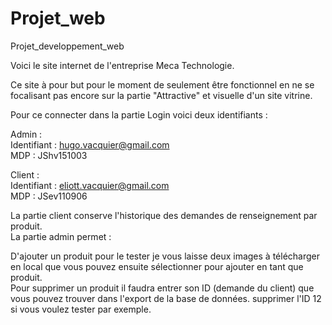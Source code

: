 # Projet_web
Projet_developpement_web

Voici le site internet de l'entreprise Meca Technologie.

Ce site à pour but pour le moment de seulement être fonctionnel en ne se focalisant pas encore sur la partie "Attractive" et visuelle d'un site vitrine.

Pour ce connecter dans la partie Login voici deux identifiants :

Admin :  
Identifiant : hugo.vacquier@gmail.com  
MDP : JShv151003

Client :  
Identifiant : eliott.vacquier@gmail.com  
MDP : JSev110906

La partie client conserve l'historique des demandes de renseignement par produit.  
La partie admin permet :  

D'ajouter un produit pour le tester je vous laisse deux images à télécharger en local que vous pouvez ensuite sélectionner pour ajouter en tant que produit.  
Pour supprimer un produit il faudra entrer son ID (demande du client) que vous pouvez trouver dans l'export de la base de données. supprimer l'ID 12 si vous voulez tester par exemple.

